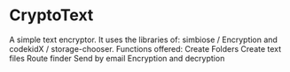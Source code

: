 # CryptoText
A simple text encryptor. It uses the libraries of: simbiose / Encryption and codekidX / storage-chooser.
Functions offered:
Create Folders
Create text files
Route finder
Send by email
Encryption and decryption
